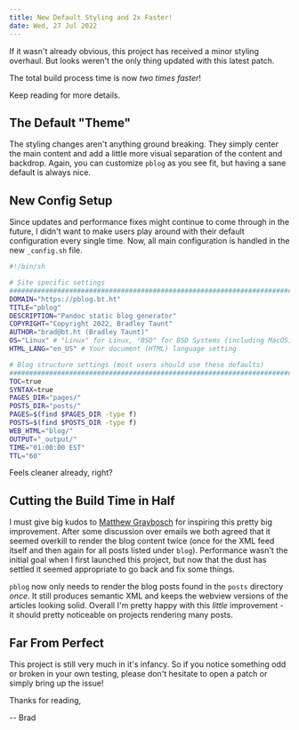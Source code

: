 ```yaml
---
title: New Default Styling and 2x Faster!
date: Wed, 27 Jul 2022
---
```


If it wasn't already obvious, this project has received a minor styling overhaul. But looks weren't the only thing updated with this latest patch.

The total build process time is now *two times faster*! 

Keep reading for more details.

## The Default "Theme"

The styling changes aren't anything ground breaking. They simply center the main content and add a little more visual separation of the content and backdrop. Again, you can customize `pblog` as you see fit, but having a sane default is always nice.

## New Config Setup

Since updates and performance fixes might continue to come through in the future, I didn't want to make users play around with their default configuration every single time. Now, all main configuration is handled in the new `_config.sh` file.

```sh
#!/bin/sh

# Site specific settings
###################################################################################
DOMAIN="https://pblog.bt.ht"
TITLE="pblog"
DESCRIPTION="Pandoc static blog generator"
COPYRIGHT="Copyright 2022, Bradley Taunt"
AUTHOR="brad@bt.ht (Bradley Taunt)"
OS="Linux" # "Linux" for Linux, "BSD" for BSD Systems (including MacOS)
HTML_LANG="en_US" # Your document (HTML) language setting

# Blog structure settings (most users should use these defaults)
###################################################################################
TOC=true
SYNTAX=true
PAGES_DIR="pages/"
POSTS_DIR="posts/"
PAGES=$(find $PAGES_DIR -type f)
POSTS=$(find $POSTS_DIR -type f)
WEB_HTML="blog/"
OUTPUT="_output/"
TIME="01:00:00 EST"
TTL="60"
```

Feels cleaner already, right?

## Cutting the Build Time in Half

I must give big kudos to [Matthew Graybosch](https://matthewgraybosch.com) for inspiring this pretty big improvement. After some discussion over emails we both agreed that it seemed overkill to render the blog content twice (once for the XML feed itself and then again for all posts listed under `blog`). Performance wasn't the initial goal when I first launched this project, but now that the dust has settled it seemed appropriate to go back and fix some things.

`pblog` now only needs to render the blog posts found in the `posts` directory *once*. It still produces semantic XML and keeps the webview versions of the articles looking solid. Overall I'm pretty happy with this *little* improvement - it should pretty noticeable on projects rendering many posts.

## Far From Perfect

This project is still very much in it's infancy. So if you notice something odd or broken in your own testing, please don't hesitate to open a patch or simply bring up the issue!

Thanks for reading,

-- Brad
